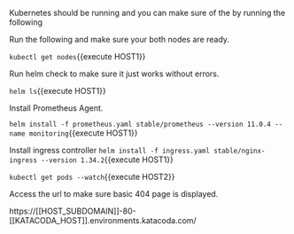 
Kubernetes should be running and you can make sure of the by running the following

Run the following and make sure your both nodes are ready.

`kubectl get nodes`{{execute HOST1}}

Run helm check to make sure it just works without errors.

`helm ls`{{execute HOST1}}

Install Prometheus Agent.

`helm install -f prometheus.yaml stable/prometheus --version 11.0.4 --name monitoring`{{execute HOST1}}


Install ingress controller
`helm install -f ingress.yaml stable/nginx-ingress --version 1.34.2`{{execute HOST1}}

`kubectl get pods --watch`{{execute HOST2}}

Access the url to make sure basic 404 page is displayed.

https://[[HOST_SUBDOMAIN]]-80-[[KATACODA_HOST]].environments.katacoda.com/
